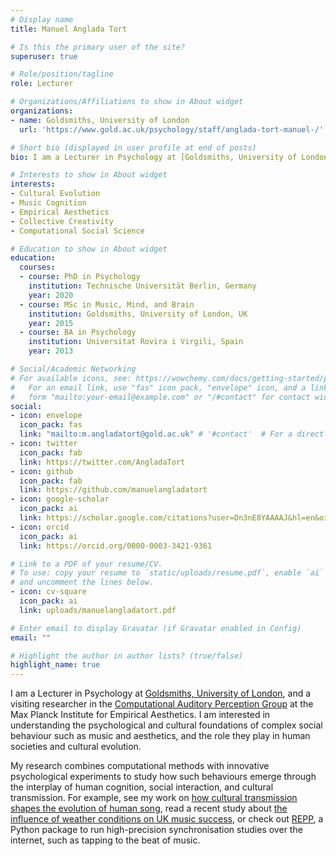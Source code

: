 ```yaml
---
# Display name
title: Manuel Anglada Tort

# Is this the primary user of the site?
superuser: true

# Role/position/tagline
role: Lecturer

# Organizations/Affiliations to show in About widget
organizations:
- name: Goldsmiths, University of London
  url: 'https://www.gold.ac.uk/psychology/staff/anglada-tort-manuel-/'

# Short bio (displayed in user profile at end of posts)
bio: I am a Lecturer in Psychology at [Goldsmiths, University of London](https://www.gold.ac.uk/psychology/staff/anglada-tort-manuel-/), and a visiting researcher in the [Computational Auditory Perception Group](https://www.aesthetics.mpg.de/en/research/research-group-computational-auditory-perception.html) at the Max Planck Institute for Empirical Aesthetics. I am interested in understanding the psychological and cultural foundations of complex social behaviour such as music and aesthetics, and the role they play in human societies and cultural evolution. My research combines computational methods with innovative psychological experiments to study how such behaviours emerge through the interplay of human cognition, social interaction, and cultural transmission.

# Interests to show in About widget
interests:
- Cultural Evolution
- Music Cognition
- Empirical Aesthetics
- Collective Creativity
- Computational Social Science

# Education to show in About widget
education:
  courses:
  - course: PhD in Psychology
    institution: Technische Universität Berlin, Germany
    year: 2020
  - course: MSc in Music, Mind, and Brain
    institution: Goldsmiths, University of London, UK
    year: 2015
  - course: BA in Psychology
    institution: Universitat Rovira i Virgili, Spain
    year: 2013

# Social/Academic Networking
# For available icons, see: https://wowchemy.com/docs/getting-started/page-builder/#icons
#   For an email link, use "fas" icon pack, "envelope" icon, and a link in the
#   form "mailto:your-email@example.com" or "/#contact" for contact widget.
social:
- icon: envelope
  icon_pack: fas
  link: "mailto:m.angladatort@gold.ac.uk" # '#contact'  # For a direct email link, use "mailto:test@example.org".
- icon: twitter
  icon_pack: fab
  link: https://twitter.com/AngladaTort
- icon: github
  icon_pack: fab
  link: https://github.com/manuelangladatort
- icon: google-scholar
  icon_pack: ai
  link: https://scholar.google.com/citations?user=Dn3nE8YAAAAJ&hl=en&oi=ao
- icon: orcid
  icon_pack: ai
  link: https://orcid.org/0000-0003-3421-9361

# Link to a PDF of your resume/CV.
# To use: copy your resume to `static/uploads/resume.pdf`, enable `ai` icons in `params.toml`, 
# and uncomment the lines below.
- icon: cv-square
  icon_pack: ai
  link: uploads/manuelangladatort.pdf

# Enter email to display Gravatar (if Gravatar enabled in Config)
email: ""

# Highlight the author in author lists? (true/false)
highlight_name: true
---
```


I am a Lecturer in Psychology at [Goldsmiths, University of London](https://www.gold.ac.uk/psychology/staff/anglada-tort-manuel-/), and a visiting researcher in the [Computational Auditory Perception Group](https://www.aesthetics.mpg.de/en/research/research-group-computational-auditory-perception.html) at the Max Planck Institute for Empirical Aesthetics. I am interested in understanding the psychological and cultural foundations of complex social behaviour such as music and aesthetics, and the role they play in human societies and cultural evolution. 

My research combines computational methods with innovative psychological experiments to study how such behaviours emerge through the interplay of human cognition, social interaction, and cultural transmission. For example, see my work on [how cultural transmission shapes the evolution of human song](https://www.sciencedirect.com/science/article/pii/S0960982223002439), read a recent study about [the influence of weather conditions on UK music success](https://royalsocietypublishing.org/doi/10.1098/rsos.221443), or check out [REPP](https://link.springer.com/article/10.3758/s13428-021-01722-2), a Python package to run high-precision synchronisation studies over the internet, such as  tapping to the beat of music.